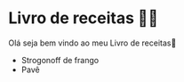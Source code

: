 # Livro de receitas :man_cook:

Olá seja bem vindo ao meu Livro de receitas:wave:

- Strogonoff de frango
- Pavê
